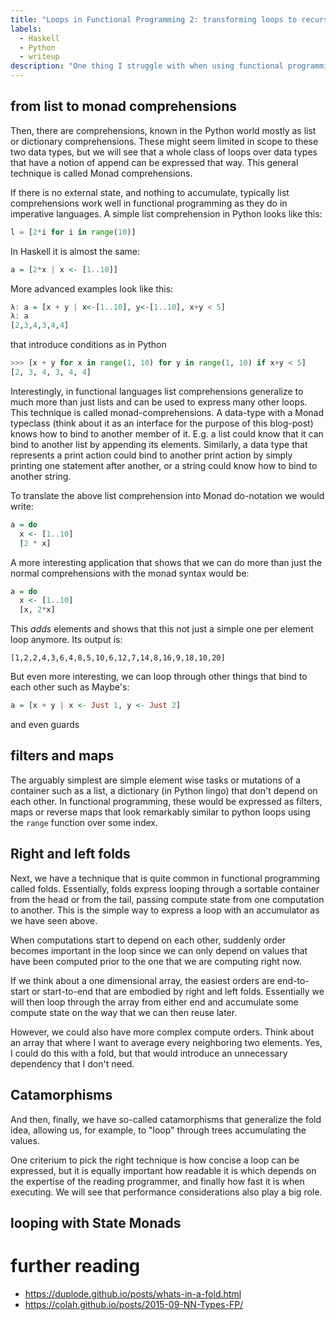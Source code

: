 ```yaml
---
title: "Loops in Functional Programming 2: transforming loops to recursion and back"
labels:
  - Haskell
  - Python
  - writeup
description: "One thing I struggle with when using functional programming languages are loops. There are just so many ways of doing them and even once one has understood a bunch, it always takes me some time until I understand which technique to reach out for. So here it is, my little compendium of techniques and when to use them. This part of the series is about comprehensions from lists to monad."
---
```


## from list to monad comprehensions

Then, there are comprehensions, known in the Python world mostly as list or dictionary comprehensions. These might seem limited in scope to these two data types, but we will see that a whole class of loops over data types that have a notion of append can be expressed that way. This general technique is called Monad comprehensions.

If there is no external state, and nothing to accumulate, typically list comprehensions work well in functional programming as they do in imperative languages. A simple list comprehension in Python looks like this:

```python
l = [2*i for i in range(10)]
```

In Haskell it is almost the same:

```haskell
a = [2*x | x <- [1..10]]
```

More advanced examples look like this:

```haskell
λ: a = [x + y | x<-[1..10], y<-[1..10], x+y < 5]
λ: a
[2,3,4,3,4,4]
```

that introduce conditions as in Python

```python
>>> [x + y for x in range(1, 10) for y in range(1, 10) if x+y < 5]
[2, 3, 4, 3, 4, 4]
```

Interestingly, in functional languages list comprehensions generalize to much more than just lists and can be used to express many other loops. This technique is called monad-comprehensions. A data-type with a Monad typeclass (think about it as an interface for the purpose of this blog-post) knows how to bind to another member of it. E.g. a list could know that it can bind to another list by appending its elements. Similarly, a data type that represents a print action could bind to another print action by simply printing one statement after another, or a string could know how to bind to another string.

To translate the above list comprehension into Monad do-notation we would write:

```haskell
a = do
  x <- [1..10]
  [2 * x]
```

A more interesting application that shows that we can do more than just the normal comprehensions with the monad syntax would be:

```haskell
a = do
  x <- [1..10]
  [x, 2*x]
```

This _adds_ elements and shows that this not just a simple one per element loop anymore. Its output is:

```
[1,2,2,4,3,6,4,8,5,10,6,12,7,14,8,16,9,18,10,20]
```

But even more interesting, we can loop through other things that bind to each other such as Maybe's:

```haskell
a = [x + y | x <- Just 1, y <- Just 2]
```

and even guards

## filters and maps

The arguably simplest are simple element wise tasks or mutations of a container such as a list, a dictionary (in Python lingo) that don't depend on each other. In functional programming, these would be expressed as filters, maps or reverse maps that look remarkably similar to python loops using the `range` function over some index.

## Right and left folds

Next, we have a technique that is quite common in functional programming called folds. Essentially, folds express looping through a sortable container from the head or from the tail, passing compute state from one computation to another. This is the simple way to express a loop with an accumulator as we have seen above.

When computations start to depend on each other, suddenly order becomes
important in the loop since we can only depend on values that have been
computed prior to the one that we are computing right now.

If we think about a one dimensional array, the easiest orders are end-to-start
or start-to-end that are embodied by right and left folds. Essentially we will
then loop through the array from either end and accumulate some compute state
on the way that we can then reuse later.

However, we could also have more complex compute orders. Think about an array
that where I want to average every neighboring two elements. Yes, I could do
this with a fold, but that would introduce an unnecessary dependency that I
don't need.

## Catamorphisms

And then, finally, we have so-called catamorphisms that generalize the fold idea, allowing us, for example, to "loop" through trees accumulating the values.

One criterium to pick the right technique is how concise a loop can be expressed, but it is equally important how readable it is which depends on the expertise of the reading programmer, and finally how fast it is when executing. We will see that performance considerations also play a big role.

## looping with State Monads

# further reading

- https://duplode.github.io/posts/whats-in-a-fold.html
- https://colah.github.io/posts/2015-09-NN-Types-FP/
